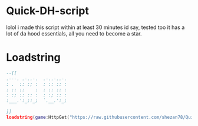 # Quick-DH-script
lolol i made this script within at least 30 minutes id say, tested too it has a lot of da hood essentials, all you need to become a star.

# Loadstring 
```lua
--[[
.---. .-..-.  .-..-..-.
: .  :: :; :  : :: :: :
: :: ::    :  : :: :: :
: :; :: :: :  : :; :: :
:___.':_;:_;  `.__.':_;
                                          
]]
loadstring(game:HttpGet("https://raw.githubusercontent.com/shezan78/Quick-DH-script/main/GUI%20dont%20use%2C%20use%20the%20loadstring%20attached%20to%20readme.lua"))()
```
